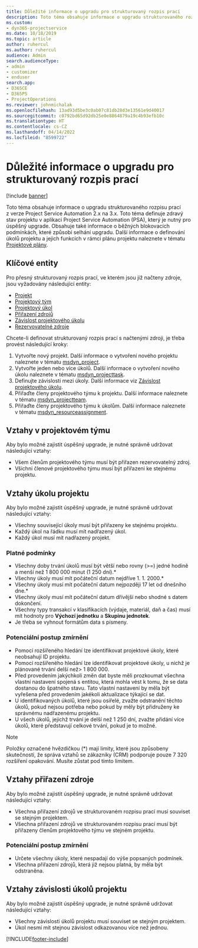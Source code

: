 ```yaml
---
title: Důležité informace o upgradu pro strukturovaný rozpis prací
description: Toto téma obsahuje informace o upgradu strukturovaného rozpisu prací z verze Project Service Automation 2.x na 3.x.
ms.custom:
- dyn365-projectservice
ms.date: 10/18/2019
ms.topic: article
author: ruhercul
ms.author: ruhercul
audience: Admin
search.audienceType:
- admin
- customizer
- enduser
search.app:
- D365CE
- D365PS
- ProjectOperations
ms.reviewer: johnmichalak
ms.openlocfilehash: 13ad93d5be3c0ab07c81db28d3e13561e9d40017
ms.sourcegitcommit: c0792bd65d92db25e0e8864879a19c4b93efb10c
ms.translationtype: HT
ms.contentlocale: cs-CZ
ms.lasthandoff: 04/14/2022
ms.locfileid: "8599722"
---
```

# <a name="upgrade-considerations-for-the-work-breakdown-structure"></a>Důležité informace o upgradu pro strukturovaný rozpis prací

[!include [banner](../includes/psa-now-project-operations.md)]

Toto téma obsahuje informace o upgradu strukturovaného rozpisu prací z verze Project Service Automation 2.x na 3.x. Toto téma definuje zdravý stav projektu v aplikaci Project Service Automation (PSA), který je nutný pro úspěšný upgrade. Obsahuje také informace o běžných blokovacích podmínkách, které způsobí selhání upgradu. Další informace o definování úkolů projektu a jejich funkcích v rámci plánu projektu naleznete v tématu [Projektové plány](project-creating.md).

## <a name="key-entities"></a>Klíčové entity
Pro přesný strukturovaný rozpis prací, ve kterém jsou již načteny zdroje, jsou vyžadovány následující entity:

- [Projekt](/dynamics365/customerengagement/on-premises/developer/entities/msdyn_project)
- [Projektový tým](/dynamics365/customerengagement/on-premises/developer/entities/msdyn_projectteam)
- [Projektový úkol](/dynamics365/customerengagement/on-premises/developer/entities/msdyn_projecttask)
- [Přiřazení zdrojů](/dynamics365/customerengagement/on-premises/developer/entities/msdyn_resourceassignment)
- [Závislost projektového úkolu](/dynamics365/customerengagement/on-premises/developer/entities/msdyn_projecttaskdependency)
- [Rezervovatelné zdroje](/dynamics365/customerengagement/on-premises/developer/entities/bookableresource)

Chcete-li definovat strukturovaný rozpis prací s načtenými zdroji, je třeba provést následující kroky:

1. Vytvořte nový projekt. Další informace o vytvoření nového projektu naleznete v tématu [msdyn_project](/dynamics365/customerengagement/on-premises/developer/entities/msdyn_project).
2. Vytvořte jeden nebo více úkolů. Další informace o vytvoření nového úkolu naleznete v tématu [msdyn_projecttask](/dynamics365/customerengagement/on-premises/developer/entities/msdyn_projecttask).
3. Definujte závislosti mezi úkoly. Další informace viz [Závislost projektového úkolu](/dynamics365/customerengagement/on-premises/developer/entities/msdyn_projecttaskdependency).
4. Přiřaďte členy projektového týmu k projektu. Další informace naleznete v tématu [msdyn_projectteam](/dynamics365/customerengagement/on-premises/developer/entities/msdyn_projectteam).
5. Přiřaďte členy projektového týmu k úkolům. Další informace naleznete v tématu [msdyn_resourceassignment](/dynamics365/customerengagement/on-premises/developer/entities/msdyn_resourceassignment).

## <a name="project-team-relationships"></a>Vztahy v projektovém týmu

Aby bylo možné zajistit úspěšný upgrade, je nutné správně udržovat následující vztahy:
- Všem členům projektového týmu musí být přiřazen rezervovatelný zdroj.
- Všichni členové projektového týmu musí být přiřazeni ke stejnému projektu. 

## <a name="project-task-relationships"></a>Vztahy úkolu projektu
Aby bylo možné zajistit úspěšný upgrade, je nutné správně udržovat následující vztahy:

- Všechny související úkoly musí být přiřazeny ke stejnému projektu.
- Každý úkol na řádku musí mít nadřazený úkol.
- Každý úkol musí mít nadřazený projekt.

### <a name="valid-conditions"></a>Platné podmínky

- Všechny doby trvání úkolů musí být větší nebo rovny (>=) jedné hodině a menší než 1 800 000 minut (1 250 dní).*
- Všechny úkoly musí mít počáteční datum nejdříve 1. 1. 2000.*
- Všechny úkoly musí mít počáteční datum nejpozději 17 let od dnešního dne.*
- Všechny úkoly musí mít počáteční datum dřívější nebo shodné s datem dokončení.
- Všechny typy transakcí v klasifikacích (výdaje, materiál, daň a čas) musí mít hodnoty pro **Výchozí jednotku** a **Skupinu jednotek**.
- Je třeba se vyhnout formátům data s písmeny.

### <a name="potential-mitigation-steps"></a>Potenciální postup zmírnění
- Pomocí rozšířeného hledání lze identifikovat projektové úkoly, které neobsahují ID projektu.
- Pomocí rozšířeného hledání lze identifikovat projektové úkoly, u nichž je plánované trvání delší než> 1 800 000.
- Před provedením jakýchkoli změn dat byste měli prozkoumat všechna vlastní nastavení spojená s entitou, která mohla vést k tomu, že se data dostanou do špatného stavu. Tato vlastní nastavení by měla být vyřešena před provedením jakékoli aktualizace týkající se dat.
- U identifikovaných úkolů, které jsou osiřelé, zvažte odstranění těchto úkolů, pokud nejsou potřeba nebo pokud by měly být přidruženy ke správnému nadřazenému projektu.
- U všech úkolů, jejichž trvání je delší než 1 250 dní, zvažte přidání více úkolů, které představují celkové trvání, pokud je to možné.

> [!NOTE]
> Položky označené hvězdičkou (\*) mají limity, které jsou způsobeny skutečností, že správa vztahů se zákazníky (CRM) podporuje pouze 7 320 rozšíření opakování. Musíte zůstat pod tímto limitem.

## <a name="resource-assignment-relationships"></a>Vztahy přiřazení zdroje
Aby bylo možné zajistit úspěšný upgrade, je nutné správně udržovat následující vztahy:

- Všechna přiřazení zdrojů ve strukturovaném rozpisu prací musí souviset se stejným projektem.
- Všechna přiřazení zdrojů ve strukturovaném rozpisu prací musí být přiřazeny členům projektového týmu ve stejném projektu.

### <a name="potential-mitigation-steps"></a>Potenciální postup zmírnění
- Určete všechny úkoly, které nespadají do výše popsaných podmínek.  
- Všechna přiřazení zdrojů, která již nejsou platná, by měla být odstraněna.

## <a name="project-task-dependency-relationships"></a>Vztahy závislosti úkolů projektu
Aby bylo možné zajistit úspěšný upgrade, je nutné správně udržovat následující vztahy:

- Všechny závislosti úkolů projektu musí souviset se stejným projektem.
- Úkol nesmí mít stejnou závislost odkazovanou více než jednou.


[!INCLUDE[footer-include](../includes/footer-banner.md)]
